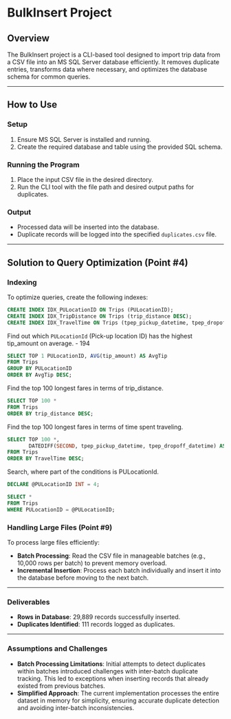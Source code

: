 # BulkInsert Project

## Overview
The BulkInsert project is a CLI-based tool designed to import trip data from a CSV file into an MS SQL Server database efficiently. It removes duplicate entries, transforms data where necessary, and optimizes the database schema for common queries.

---

## How to Use

### Setup
1. Ensure MS SQL Server is installed and running.
2. Create the required database and table using the provided SQL schema.

### Running the Program
1. Place the input CSV file in the desired directory.
2. Run the CLI tool with the file path and desired output paths for duplicates.

### Output
- Processed data will be inserted into the database.
- Duplicate records will be logged into the specified `duplicates.csv` file.

---

## Solution to Query Optimization (Point #4)

### Indexing
To optimize queries, create the following indexes:

```sql
CREATE INDEX IDX_PULocationID ON Trips (PULocationID);
CREATE INDEX IDX_TripDistance ON Trips (trip_distance DESC);
CREATE INDEX IDX_TravelTime ON Trips (tpep_pickup_datetime, tpep_dropoff_datetime);
```

Find out which `PULocationId` (Pick-up location ID) has the highest tip_amount on average. - 194
```sql
SELECT TOP 1 PULocationID, AVG(tip_amount) AS AvgTip
FROM Trips
GROUP BY PULocationID
ORDER BY AvgTip DESC;
```

Find the top 100 longest fares in terms of trip_distance.
```sql
SELECT TOP 100 *
FROM Trips
ORDER BY trip_distance DESC;
```

Find the top 100 longest fares in terms of time spent traveling.
```sql
SELECT TOP 100 *,
       DATEDIFF(SECOND, tpep_pickup_datetime, tpep_dropoff_datetime) AS TravelTime
FROM Trips
ORDER BY TravelTime DESC;
```

Search, where part of the conditions is PULocationId.
```sql
DECLARE @PULocationID INT = 4;

SELECT *
FROM Trips
WHERE PULocationID = @PULocationID;
```

### Handling Large Files (Point #9)

To process large files efficiently:

- **Batch Processing**: Read the CSV file in manageable batches (e.g., 10,000 rows per batch) to prevent memory overload.
- **Incremental Insertion**: Process each batch individually and insert it into the database before moving to the next batch.

---

### Deliverables

- **Rows in Database**: 29,889 records successfully inserted.
- **Duplicates Identified**: 111 records logged as duplicates.

---

### Assumptions and Challenges

- **Batch Processing Limitations**: Initial attempts to detect duplicates within batches introduced challenges with inter-batch duplicate tracking. This led to exceptions when inserting records that already existed from previous batches.
- **Simplified Approach**: The current implementation processes the entire dataset in memory for simplicity, ensuring accurate duplicate detection and avoiding inter-batch inconsistencies.
